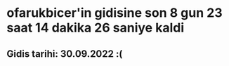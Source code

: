 # ofarukbicer'in gidisine son 8 gun 23 saat 14 dakika 26 saniye kaldi

## Gidis tarihi: 30.09.2022 :(